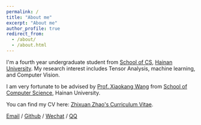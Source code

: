 ```yaml
---
permalink: /
title: "About me"
excerpt: "About me"
author_profile: true
redirect_from: 
  - /about/
  - /about.html
---
```


I'm a fourth year undergraduate student from [School of CS](https://cs.hainanu.edu.cn/), [Hainan University](https://www.hainanu.edu.cn/). My research interest includes Tensor Analysis, machine learning, and Computer Vision.

I am very fortunate to be advised by [Prof. Xiaokang Wang](https://cs.hainanu.edu.cn/info/1104/2323.htm) from [School of Computer Science](https://cs.hainanu.edu.cn/), Hainan University.

You can find my CV here: [Zhixuan Zhao's Curriculum Vitae](../assets/Curriculum_Vitae.pdf).

[Email](mailto:20213006917@hainanu.edu.cn) / [Github](https://github.com/zzx322) / [Wechat](../images/wechat.jpg) / [QQ](../images/QQ.jpg)
